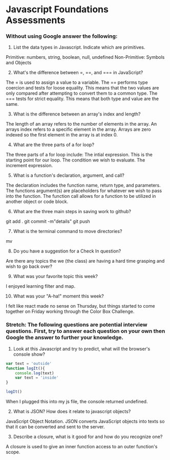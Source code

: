 # Javascript Foundations Assessments

### Without using Google answer the following:

1. List the data types in Javascript. Indicate which are primitives.

Primitive: numbers, string, boolean, null, undefined
Non-Primitive: Symbols and Objects

2. What's the difference between =, ==, and === in JavaScript?

The = is used to assign a value to a variable. 
The == performs type coercion and tests for loose equality. This means that the two values are only compared after attempting to convert them to a common type.
The === tests for strict equality. This means that both type and value are the same. 

3. What is the difference between an array's index and length?


The length of an array refers to the number of elements in the array. An arrays index refers to a specific element in the array. Arrays are zero indexed so the first element in the array is at index 0. 


4. What are the three parts of a for loop?

The three parts of a for loop include:
The intial expression. This is the starting point for our loop.
The condition we wish to evaluate.
The increment expression.

5. What is a function's declaration, argument, and call?

The declaration includes the function name, return type, and parameters.
The functions argument(s) are placeholders for whatever we wish to pass into the function.
The function call allows for a function to be utilized in another object or code block.  

6. What are the three main steps in saving work to github?

git add .
git commit -m"details"
git push

7. What is the terminal command to move directories?

mv

8. Do you have a suggestion for a Check In question?

Are there any topics the we (the class) are having a hard time grasping and wish to go back over?

9. What was your favorite topic this week?

I enjoyed learning filter and map. 

10. What was your "A-ha!" moment this week?

I felt like react made no sense on Thursday, but things started to come together on Friday working through the Color Box Challenge.

### Stretch: The following questions are potential interview questions. First, try to answer each question on your own then Google the answer to further your knowledge.

1. Look at this Javascript and try to predict, what will the browser's console show?

``` javascript
var text = 'outside'
function logIt(){
    console.log(text)
    var text = 'inside'
}

logIt()
```
When I plugged this into my js file, the console returned undefined. 

2. What is JSON? How does it relate to javascript objects?

JavaScript Object Notation. JSON converts JavaScript objects into texts so that it can be converted and sent to the server.

3. Describe a closure, what is it good for and how do you recognize one?

A closure is used to give an inner function access to an outer function's scope. 
